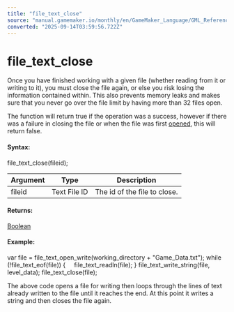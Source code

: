 ```yaml
---
title: "file_text_close"
source: "manual.gamemaker.io/monthly/en/GameMaker_Language/GML_Reference/File_Handling/Text_Files/file_text_close.htm"
converted: "2025-09-14T03:59:56.722Z"
---
```


# file\_text\_close

Once you have finished working with a given file (whether reading from it or writing to it), you must close the file again, or else you risk losing the information contained within. This also prevents memory leaks and makes sure that you never go over the file limit by having more than 32 files open.

The function will return true if the operation was a success, however if there was a failure in closing the file or when the file was first [opened](file_text_open_write.md), this will return false.

#### Syntax:

file\_text\_close(fileid);

| Argument | Type | Description |
| --- | --- | --- |
| fileid | Text File ID | The id of the file to close. |

#### Returns:

[Boolean](../../../GML_Overview/Data_Types.md)

#### Example:

var file = file\_text\_open\_write(working\_directory + "Game\_Data.txt");
while (!file\_text\_eof(file))
{
    file\_text\_readln(file);
}
file\_text\_write\_string(file, level\_data);
file\_text\_close(file);

The above code opens a file for writing then loops through the lines of text already written to the file until it reaches the end. At this point it writes a string and then closes the file again.